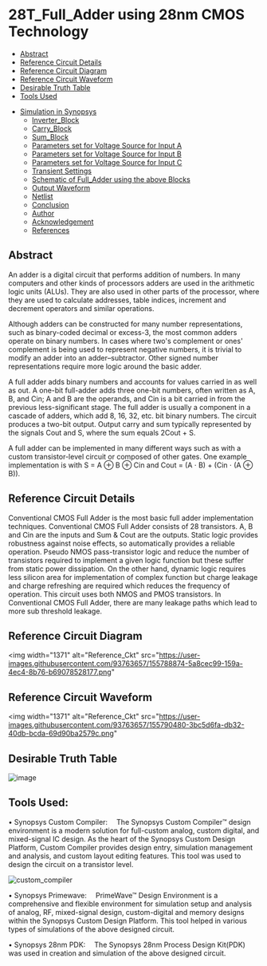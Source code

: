 # 28T_Full_Adder using 28nm CMOS Technology
  * [Abstract](#abstract)
  * [Reference Circuit Details](#reference-circuit-details)
  * [Reference Circuit Diagram](#reference-circuit-diagram)
  * [Reference Circuit Waveform](#reference-circuit-waveform)
  * [Desirable Truth Table](#desirable-truth-table)
  * [Tools Used](#tools-used)
- [Simulation in Synopsys](#simulation-in-synopsys)
  * [Inverter_Block](#inverter_block)
  * [Carry_Block](#carry_block)
  * [Sum_Block](#sum_block)
  * [Parameters set for Voltage Source for Input A](#parameters-set-for-voltage-source-for-input-a)
  * [Parameters set for Voltage Source for Input B](#parameters-set-for-voltage-source-for-input-b)
  * [Parameters set for Voltage Source for Input C](#parameters-set-for-voltage-source-for-input-c)
  * [Transient Settings](#transient-settings)
  * [Schematic of Full_Adder using the above Blocks](#schematic-of-full_adder-using-the-above-blocks)
  * [Output Waveform](#output-waveform)
  * [Netlist](#netlist)
  * [Conclusion](#conclusion)
  * [Author](#author)
  * [Acknowledgement](#acknowlegement)
  * [References](#references)

## Abstract
An adder is a digital circuit that performs addition of numbers. In many computers and other kinds of processors adders are used in the arithmetic logic units (ALUs). They are also used in other parts of the processor, where they are used to calculate addresses, table indices, increment and decrement operators and similar operations.

Although adders can be constructed for many number representations, such as binary-coded decimal or excess-3, the most common adders operate on binary numbers. In cases where two's complement or ones' complement is being used to represent negative numbers, it is trivial to modify an adder into an adder–subtractor. Other signed number representations require more logic around the basic adder.

A full adder adds binary numbers and accounts for values carried in as well as out. A one-bit full-adder adds three one-bit numbers, often written as A, B, and Cin; A and B are the operands, and Cin is a bit carried in from the previous less-significant stage. The full adder is usually a component in a cascade of adders, which add 8, 16, 32, etc. bit binary numbers. The circuit produces a two-bit output. Output carry and sum typically represented by the signals Cout and S, where the sum equals 2Cout + S.

A full adder can be implemented in many different ways such as with a custom transistor-level circuit or composed of other gates. One example implementation is with S = A ⊕ B ⊕ Cin and Cout = (A ⋅ B) + (Cin ⋅ (A ⊕ B)).

## Reference Circuit Details

Conventional CMOS Full Adder is the most basic full adder implementation techniques. Conventional CMOS Full Adder consists of 28 transistors. A, B and Cin are the inputs and Sum & Cout are the outputs. Static logic provides robustness against noise effects, so automatically provides a reliable operation. Pseudo NMOS pass-transistor logic and reduce the number of transistors required to implement a given logic function but these suffer from static power dissipation. On the other hand, dynamic logic requires less silicon area for implementation of complex function but charge leakage and charge refreshing are required which reduces the frequency of operation. This circuit uses both NMOS and PMOS transistors. In Conventional CMOS Full Adder, there are many leakage paths which lead to more sub threshold leakage.

## Reference Circuit Diagram
<img width="1371" alt="Reference_Ckt" src="https://user-images.githubusercontent.com/93763657/155788874-5a8cec99-159a-4ec4-8b76-b69078528177.png"

## Reference Circuit Waveform
<img width="1371" alt="Reference_Ckt" src="https://user-images.githubusercontent.com/93763657/155790480-3bc5d6fa-db32-40db-bcda-69d90ba2579c.png"

## Desirable Truth Table
![image](https://user-images.githubusercontent.com/93763657/155791837-fdcea58e-c368-4dd6-8358-c243f478283f.png)

## Tools Used:
• Synopsys Custom Compiler:
 The Synopsys Custom Compiler™ design environment is a modern solution for full-custom analog, custom digital, and mixed-signal IC design. As the heart of the Synopsys Custom Design Platform, Custom Compiler provides design entry, simulation management and analysis, and custom layout editing features. This tool was used to design the circuit on a transistor level.
 
 ![custom_compiler](https://user-images.githubusercontent.com/59500283/155473715-c6a1fd5b-71c7-4655-936a-5fe3befabfd8.png)


• Synopsys Primewave:
 PrimeWave™ Design Environment is a comprehensive and flexible environment for simulation setup and analysis of analog, RF, mixed-signal design, custom-digital and memory designs within the Synopsys Custom Design Platform. This tool helped in various types of simulations of the above designed circuit.

• Synopsys 28nm PDK:
 The Synopsys 28nm Process Design Kit(PDK) was used in creation and simulation of the above designed circuit.
